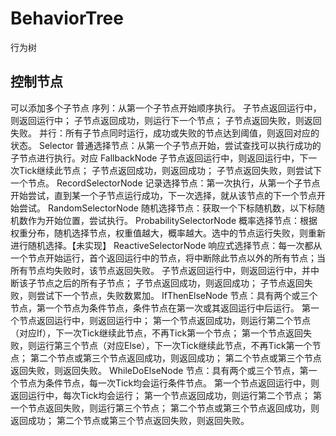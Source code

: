 # BehaviorTree
行为树

## 控制节点
可以添加多个子节点
序列：从第一个子节点开始顺序执行。
  子节点返回运行中，则返回运行中；
  子节点返回成功，则运行下一个节点；
  子节点返回失败，则返回失败。
并行：所有子节点同时运行，成功或失败的节点达到阈值，则返回对应的状态。
Selector 普通选择节点：从第一个子节点开始，尝试查找可以执行成功的子节点进行执行。对应 FallbackNode
  子节点返回运行中，则返回运行中，下一次Tick继续此节点；
  子节点返回成功，则返回成功；
  子节点返回失败，则尝试下一个节点。
RecordSelectorNode 记录选择节点：第一次执行，从第一个子节点开始尝试，直到某一个子节点运行成功，下一次选择，就从该节点的下一个节点开始尝试。
RandomSelectorNode 随机选择节点：获取一个下标随机数，以下标随机数作为开始位置，尝试执行。
ProbabilitySelectorNode 概率选择节点：根据权重分布，随机选择节点，权重值越大，概率越大。选中的节点运行失败，则重新进行随机选择。【未实现】
ReactiveSelectorNode 响应式选择节点：每一次都从一个节点开始运行，首个返回运行中的节点，将中断除此节点以外的所有节点；当所有节点均失败时，该节点返回失败。
  子节点返回运行中，则返回运行中，并中断该子节点之后的所有子节点；
  子节点返回成功，则返回成功；
  子节点返回失败，则尝试下一个节点，失败数累加。
IfThenElseNode 节点：具有两个或三个节点，第一个节点为条件节点，条件节点在第一次或其返回运行中后运行。
  第一个节点返回运行中，则返回运行中；
  第一个节点返回成功，则运行第二个节点（对应If），下一次Tick继续此节点，不再Tick第一个节点；
  第一个节点返回失败，则运行第三个节点（对应Else），下一次Tick继续此节点，不再Tick第一个节点；
  第二个节点或第三个节点返回成功，则返回成功；
  第二个节点或第三个节点返回失败，则返回失败。
WhileDoElseNode 节点：具有两个或三个节点，第一个节点为条件节点，每一次Tick均会运行条件节点。
  第一个节点返回运行中，则返回运行中，每次Tick均会运行；
  第一个节点返回成功，则运行第二个节点；
  第一个节点返回失败，则运行第三个节点；
  第二个节点或第三个节点返回成功，则返回成功；
  第二个节点或第三个节点返回失败，则返回失败。

